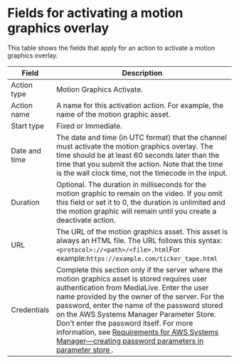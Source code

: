 # Fields for activating a motion graphics overlay<a name="schedule-fields-for-mg"></a>

This table shows the fields that apply for an action to activate a motion graphics overlay\. 


| Field | Description | 
| --- | --- | 
| Action type | Motion Graphics Activate\. | 
| Action name | A name for this activation action\. For example, the name of the motion graphic asset\.  | 
| Start type  | Fixed or Immediate\. | 
| Date and time |  The date and time \(in UTC format\) that the channel must activate the motion graphics overlay\. The time should be at least 60 seconds later than the time that you submit the action\.  Note that the time is the wall clock time, not the timecode in the input\.  | 
| Duration | Optional\. The duration in milliseconds for the motion graphic to remain on the video\. If you omit this field or set it to 0, the duration is unlimited and the motion graphic will remain until you create a deactivate action\. | 
| URL | The URL of the motion graphics asset\. This asset is always an HTML file\. The URL follows this syntax:`<protocol>://<path>/<file>.html`For example:`https://example.com/ticker_tape.html` | 
| Credentials |  Complete this section only if the server where the motion graphics asset is stored requires user authentication from MediaLive\. Enter the user name provided by the owner of the server\. For the password, enter the name of the password stored on the AWS Systems Manager Parameter Store\. Don't enter the password itself\. For more information, see [Requirements for AWS Systems Manager—creating password parameters in parameter store ](requirements-for-EC2.md)\.  | 